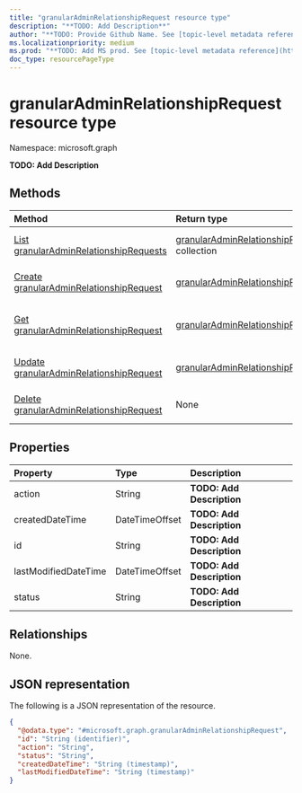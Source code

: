 ```yaml
---
title: "granularAdminRelationshipRequest resource type"
description: "**TODO: Add Description**"
author: "**TODO: Provide Github Name. See [topic-level metadata reference](https://msgo.azurewebsites.net/add/document/guidelines/metadata.html#topic-level-metadata)**"
ms.localizationpriority: medium
ms.prod: "**TODO: Add MS prod. See [topic-level metadata reference](https://msgo.azurewebsites.net/add/document/guidelines/metadata.html#topic-level-metadata)**"
doc_type: resourcePageType
---
```


# granularAdminRelationshipRequest resource type

Namespace: microsoft.graph



**TODO: Add Description**

## Methods
|Method|Return type|Description|
|:---|:---|:---|
|[List granularAdminRelationshipRequests](../api/granularadminrelationshiprequest-list.md)|[granularAdminRelationshipRequest](../resources/granularadminrelationshiprequest.md) collection|Get a list of the [granularAdminRelationshipRequest](../resources/granularadminrelationshiprequest.md) objects and their properties.|
|[Create granularAdminRelationshipRequest](../api/granularadminrelationship-post-requests.md)|[granularAdminRelationshipRequest](../resources/granularadminrelationshiprequest.md)|Create a new [granularAdminRelationshipRequest](../resources/granularadminrelationshiprequest.md) object.|
|[Get granularAdminRelationshipRequest](../api/granularadminrelationshiprequest-get.md)|[granularAdminRelationshipRequest](../resources/granularadminrelationshiprequest.md)|Read the properties and relationships of a [granularAdminRelationshipRequest](../resources/granularadminrelationshiprequest.md) object.|
|[Update granularAdminRelationshipRequest](../api/granularadminrelationshiprequest-update.md)|[granularAdminRelationshipRequest](../resources/granularadminrelationshiprequest.md)|Update the properties of a [granularAdminRelationshipRequest](../resources/granularadminrelationshiprequest.md) object.|
|[Delete granularAdminRelationshipRequest](../api/granularadminrelationshiprequest-delete.md)|None|Deletes a [granularAdminRelationshipRequest](../resources/granularadminrelationshiprequest.md) object.|

## Properties
|Property|Type|Description|
|:---|:---|:---|
|action|String|**TODO: Add Description**|
|createdDateTime|DateTimeOffset|**TODO: Add Description**|
|id|String|**TODO: Add Description**|
|lastModifiedDateTime|DateTimeOffset|**TODO: Add Description**|
|status|String|**TODO: Add Description**|

## Relationships
None.

## JSON representation
The following is a JSON representation of the resource.
<!-- {
  "blockType": "resource",
  "keyProperty": "id",
  "@odata.type": "microsoft.graph.granularAdminRelationshipRequest",
  "openType": false
}
-->
``` json
{
  "@odata.type": "#microsoft.graph.granularAdminRelationshipRequest",
  "id": "String (identifier)",
  "action": "String",
  "status": "String",
  "createdDateTime": "String (timestamp)",
  "lastModifiedDateTime": "String (timestamp)"
}
```

